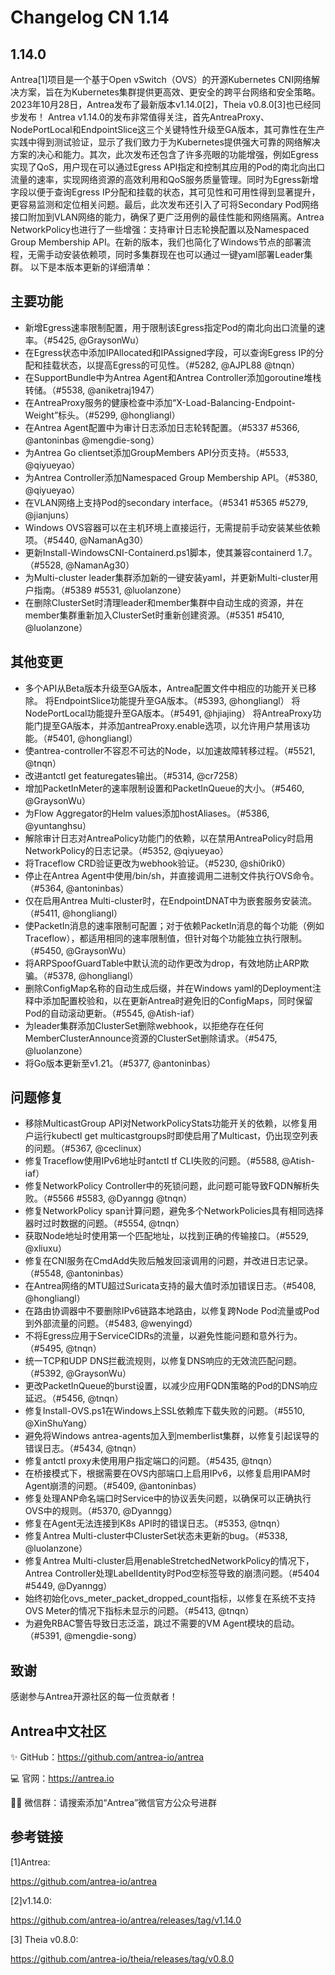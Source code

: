 # Changelog CN 1.14

## 1.14.0

Antrea[1]项目是一个基于Open vSwitch（OVS）的开源Kubernetes CNI网络解决方案，旨在为Kubernetes集群提供更高效、更安全的跨平台网络和安全策略。
2023年10月28日，Antrea发布了最新版本v1.14.0[2]，Theia v0.8.0[3]也已经同步发布！
Antrea v1.14.0的发布非常值得关注，首先AntreaProxy、NodePortLocal和EndpointSlice这三个关键特性升级至GA版本，其可靠性在生产实践中得到测试验证，显示了我们致力于为Kubernetes提供强大可靠的网络解决方案的决心和能力。其次，此次发布还包含了许多亮眼的功能增强，例如Egress实现了QoS，用户现在可以通过Egress API指定和控制其应用的Pod的南北向出口流量的速率，实现网络资源的高效利用和QoS服务质量管理。同时为Egress新增字段以便于查询Egress IP分配和挂载的状态，其可见性和可用性得到显著提升，更容易监测和定位相关问题。最后，此次发布还引入了可将Secondary Pod网络接口附加到VLAN网络的能力，确保了更广泛用例的最佳性能和网络隔离。Antrea NetworkPolicy也进行了一些增强：支持审计日志轮换配置以及Namespaced Group Membership API。在新的版本，我们也简化了Windows节点的部署流程，无需手动安装依赖项，同时多集群现在也可以通过一键yaml部署Leader集群。
以下是本版本更新的详细清单：

## 主要功能
- 新增Egress速率限制配置，用于限制该Egress指定Pod的南北向出口流量的速率。（#5425, @GraysonWu）
- 在Egress状态中添加IPAllocated和IPAssigned字段，可以查询Egress IP的分配和挂载状态，以提高Egress的可见性。（#5282, @AJPL88 @tnqn）
- 在SupportBundle中为Antrea Agent和Antrea Controller添加goroutine堆栈转储。（#5538, @aniketraj1947）
- 在AntreaProxy服务的健康检查中添加“X-Load-Balancing-Endpoint-Weight”标头。（#5299, @hongliangl）
- 在Antrea Agent配置中为审计日志添加日志轮转配置。（#5337 #5366, @antoninbas @mengdie-song）
- 为Antrea Go clientset添加GroupMembers API分页支持。（#5533, @qiyueyao）
- 为Antrea Controller添加Namespaced Group Membership API。（#5380, @qiyueyao）
- 在VLAN网络上支持Pod的secondary interface。（#5341 #5365 #5279, @jianjuns）
- Windows OVS容器可以在主机环境上直接运行，无需提前手动安装某些依赖项。（#5440, @NamanAg30）
- 更新Install-WindowsCNI-Containerd.ps1脚本，使其兼容containerd 1.7。（#5528, @NamanAg30）
- 为Multi-cluster leader集群添加新的一键安装yaml，并更新Multi-cluster用户指南。（#5389 #5531, @luolanzone）
- 在删除ClusterSet时清理leader和member集群中自动生成的资源，并在member集群重新加入ClusterSet时重新创建资源。（#5351 #5410, @luolanzone）

## 其他变更

- 多个API从Beta版本升级至GA版本，Antrea配置文件中相应的功能开关已移除。
   将EndpointSlice功能提升至GA版本。（#5393, @hongliangl）
   将NodePortLocal功能提升至GA版本。（#5491, @hjiajing）
   将AntreaProxy功能门提至GA版本，并添加antreaProxy.enable选项，以允许用户禁用该功能。（#5401, @hongliangl）
- 使antrea-controller不容忍不可达的Node，以加速故障转移过程。（#5521, @tnqn）
- 改进antctl get featuregates输出。（#5314, @cr7258）
- 增加PacketInMeter的速率限制设置和PacketInQueue的大小。（#5460, @GraysonWu）
- 为Flow Aggregator的Helm values添加hostAliases。（#5386, @yuntanghsu）
- 解除审计日志对AntreaPolicy功能门的依赖，以在禁用AntreaPolicy时启用NetworkPolicy的日志记录。（#5352, @qiyueyao）
- 将Traceflow CRD验证更改为webhook验证。（#5230, @shi0rik0）
- 停止在Antrea Agent中使用/bin/sh，并直接调用二进制文件执行OVS命令。（#5364, @antoninbas）
- 仅在启用Antrea Multi-cluster时，在EndpointDNAT中为嵌套服务安装流。（#5411, @hongliangl）
- 使PacketIn消息的速率限制可配置；对于依赖PacketIn消息的每个功能（例如Traceflow），都适用相同的速率限制值，但针对每个功能独立执行限制。（#5450, @GraysonWu）
- 将ARPSpoofGuardTable中默认流的动作更改为drop，有效地防止ARP欺骗。（#5378, @hongliangl）
- 删除ConfigMap名称的自动生成后缀，并在Windows yaml的Deployment注释中添加配置校验和，以在更新Antrea时避免旧的ConfigMaps，同时保留Pod的自动滚动更新。（#5545, @Atish-iaf）
- 为leader集群添加ClusterSet删除webhook，以拒绝存在任何MemberClusterAnnounce资源的ClusterSet删除请求。（#5475, @luolanzone）
- 将Go版本更新至v1.21。（#5377, @antoninbas）


## 问题修复

- 移除MulticastGroup API对NetworkPolicyStats功能开关的依赖，以修复用户运行kubectl get multicastgroups时即使启用了Multicast，仍出现空列表的问题。（#5367, @ceclinux）
- 修复Traceflow使用IPv6地址时antctl tf CLI失败的问题。（#5588, @Atish-iaf）
- 修复NetworkPolicy Controller中的死锁问题，此问题可能导致FQDN解析失败。（#5566 #5583, @Dyanngg @tnqn）
- 修复NetworkPolicy span计算问题，避免多个NetworkPolicies具有相同选择器时过时数据的问题。（#5554, @tnqn）
- 获取Node地址时使用第一个匹配地址，以找到正确的传输接口。（#5529, @xliuxu）
- 修复在CNI服务在CmdAdd失败后触发回滚调用的问题，并改进日志记录。（#5548, @antoninbas）
- 在Antrea网络的MTU超过Suricata支持的最大值时添加错误日志。（#5408, @hongliangl）
- 在路由协调器中不要删除IPv6链路本地路由，以修复跨Node Pod流量或Pod到外部流量的问题。（#5483, @wenyingd）
- 不将Egress应用于ServiceCIDRs的流量，以避免性能问题和意外行为。（#5495, @tnqn）
- 统一TCP和UDP DNS拦截流规则，以修复DNS响应的无效流匹配问题。（#5392, @GraysonWu）
- 更改PacketInQueue的burst设置，以减少应用FQDN策略的Pod的DNS响应延迟。（#5456, @tnqn）
- 修复Install-OVS.ps1在Windows上SSL依赖库下载失败的问题。（#5510, @XinShuYang）
- 避免将Windows antrea-agents加入到memberlist集群，以修复引起误导的错误日志。（#5434, @tnqn）
- 修复antctl proxy未使用用户指定端口的问题。（#5435, @tnqn）
- 在桥接模式下，根据需要在OVS内部端口上启用IPv6，以修复启用IPAM时Agent崩溃的问题。（#5409, @antoninbas）
- 修复处理ANP命名端口时Service中的协议丢失问题，以确保可以正确执行OVS中的规则。（#5370, @Dyanngg）
- 修复在Agent无法连接到K8s API时的错误日志。（#5353, @tnqn）
- 修复Antrea Multi-cluster中ClusterSet状态未更新的bug。（#5338, @luolanzone）
- 修复Antrea Multi-cluster启用enableStretchedNetworkPolicy的情况下，Antrea Controller处理LabelIdentity时Pod空标签导致的崩溃问题。（#5404 #5449, @Dyanngg）
- 始终初始化ovs_meter_packet_dropped_count指标，以修复在系统不支持OVS Meter的情况下指标未显示的问题。（#5413, @tnqn）
- 为避免RBAC警告导致日志泛滥，跳过不需要的VM Agent模块的启动。（#5391, @mengdie-song）


## 致谢

感谢参与Antrea开源社区的每一位贡献者！


[@AJPL88]: https://github.com/AJPL88
[@Atish-iaf]: https://github.com/Atish-iaf
[@Dyanngg]: https://github.com/Dyanngg
[@GraysonWu]: https://github.com/GraysonWu
[@NamanAg30]: https://github.com/NamanAg30
[@XinShuYang]: https://github.com/XinShuYang
[@aniketraj1947]: https://github.com/aniketraj1947
[@antoninbas]: https://github.com/antoninbas
[@ceclinux]: https://github.com/ceclinux
[@cr7258]: https://github.com/cr7258
[@hongliangl]: https://github.com/hongliangl
[@hjiajing]: https://github.com/hjiajing
[@jianjuns]: https://github.com/jianjuns
[@luolanzone]: https://github.com/luolanzone
[@mengdie-song]: https://github.com/mengdie-song
[@qiyueyao]: https://github.com/qiyueyao
[@shi0rik0]: https://github.com/shi0rik0
[@tnqn]: https://github.com/tnqn
[@wenyingd]: https://github.com/wenyingd
[@xliuxu]: https://github.com/xliuxu
[@yuntanghsu]: https://github.com/yuntanghsu


## Antrea中文社区

✨ GitHub：https://github.com/antrea-io/antrea

💻 官网：https://antrea.io

👨‍💻 微信群：请搜索添加“Antrea”微信官方公众号进群





## 参考链接


[1]Antrea:

https://github.com/antrea-io/antrea

[2]v1.14.0:

https://github.com/antrea-io/antrea/releases/tag/v1.14.0


[3] Theia v0.8.0:

https://github.com/antrea-io/theia/releases/tag/v0.8.0
